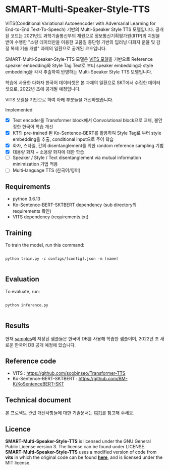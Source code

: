 # SMART-Multi-Speaker-Style-TTS
VITS(Conditional Variational Autoeencoder with Adversarial Learning for End-to-End Text-To-Speech) 기반의 Multi-Speaker Style TTS 모델입니다.
공개된 코드는 2021년도 과학기술통신부의 재원으로 정보통신기획평가원(IITP)의 지원을 받아 수행한
"소량 데이터만을 이용한 고품질 종단형 기반의 딥러닝 다화자 운율 및 감정 복제 기술 개발"
과제의 일환으로 공개된 코드입니다.

SMART-Multi-Speaker-Style-TTS 모델은 [VITS 모델](https://github.com/jaywalnut310/vits)을 기반으로
Reference speaker embedding와 Style Tag Text로 부터 speaker embedding과 style embedding을 각각 추출하여 반영하는 Multi-Speaker Style TTS 모델입니다.

학습에 사용한 다화자 한국어 데이터셋은 본 과제의 일환으로 SKT에서 수집한 데이터셋으로, 2022년 초에 공개될 예정입니다.

VITS 모델을 기반으로 하여 아래 부분들을 개선하였습니다.

Implemented
- [x] Text encoder를 Transformer block에서 Convolutional block으로 교체, 불안정한 한국어 학습 개선
- [x] KT의 pre-trained 된 Ko-Sentence-BERT를 활용하여 Style Tag로 부터 style embedding을 추출, conditional input으로 주어 학습
- [x] 화자, 스타일,  간의 disentanglement를 위한 random reference sampling 기법
- [x] 대용량 화자 + 소용량 화자에 대한 학습
- [ ] Speaker / Style / Text disentanglement via mutual information minimization 기법 적용
- [ ] Multi-language TTS (한국어/영어)

## Requirements
* python 3.6.13
* Ko-Sentence-BERT-SKTBERT dependency (sub directory의 requirements 확인)
* VITS dependency (requirements.txt)

## Training
To train the model, run this command:
<pre>
<code>
python train.py -c configs/[config].json -m [name]
</code>
</pre>

## Evaluation
To evaluate, run:
<pre>
<code>
python inference.py
</code>
</pre>

## Results
현재 [samples](https://github.com/SMART-TTS/SMART-Multi-Speaker-Style-TTS/tree/main/samples)에 저장된 샘플들은 한국어 DB를 사용해 학습한 샘플이며,
2022년 초 새로운 한국어 DB 공개 예정에 있습니다.

## Reference code
* VITS : https://github.com/soobinseo/Transformer-TTS
* Ko-Sentence-BERT-SKTBERT : https://github.com/BM-K/KoSentenceBERT-SKT

## Technical document
본 프로젝트 관련 개선사항들에 대한 기술문서는 [여기](https://drive.google.com/file/d/1qHCai1v6KvlRyPcVIYCwYYHwTiPixYSR/view?usp=sharing)를 참고해 주세요.

## Licence
**SMART-Multi-Speaker-Style-TTS** is licensed under the GNU General Public License version 3. The license can be found under LICENSE.
**SMART-Multi-Speaker-Style-TTS** uses a modified version of code from **vits** in which the original code can be found [**here**](https://github.com/jaywalnut310/vits), and is licensed under the MIT license.
